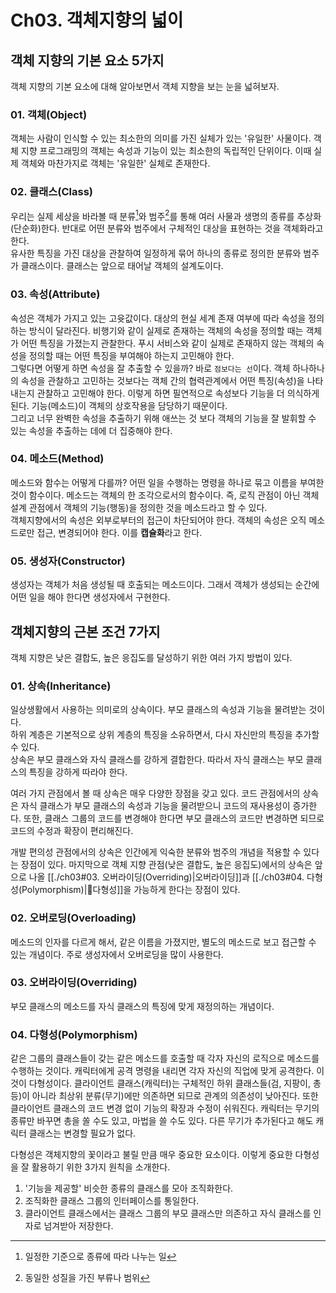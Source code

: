 # Ch03. 객체지향의 넓이

## 객체 지향의 기본 요소 5가지
객체 지향의 기본 요소에 대해 알아보면서 객체 지향을 보는 눈을 넓혀보자.

### 01. 객체(Object)
객체는 사람이 인식할 수 있는 최소한의 의미를 가진 실체가 있는 '유일한' 사물이다. 
객체 지향 프로그래밍의 객체는 속성과 기능이 있는 최소한의 독립적인 단위이다. 이때 실제 객체와 마찬가지로 객체는 '유일한' 실체로 존재한다. 

### 02. 클래스(Class)
우리는 실제 세상을 바라볼 때 분류[^1]와 범주[^2]를 통해 여러 사물과 생명의 종류를 추상화(단순화)한다. 반대로 어떤 분류와 범주에서 구체적인 대상을 표현하는 것을 객체화라고 한다.  
유사한 특징을 가진 대상을 관찰하여 일정하게 묶어 하나의 종류로 정의한 분류와 범주가 클래스이다. 클래스는 앞으로 태어날 객체의 설계도이다.  

### 03. 속성(Attribute)
속성은 객체가 가지고 있는 고윳값이다. 대상의 현실 세계 존재 여부에 따라 속성을 정의하는 방식이 달라진다. 비행기와 같이 실제로 존재하는 객체의 속성을 정의할 때는 객체가 어떤 특징을 가졌는지 관찰한다.
푸시 서비스와 같이 실제로 존재하지 않는 객체의 속성을 정의할 때는 어떤 특징을 부여해야 하는지 고민해야 한다.  
그렇다면 어떻게 하면 속성을 잘 추출할 수 있을까? 바로 `점보다는 선`이다. 객체 하나하나의 속성을 관찰하고 고민하는 것보다는 객체 간의 협력관계에서 어떤 특징(속성)을 나타내는지 관찰하고 고민해야 한다. 이렇게 하면 필연적으로 속성보다 기능을 더 의식하게 된다. 기능(메소드)이 객체의 상호작용을 담당하기 때문이다.  
그리고 너무 완벽한 속성을 추출하기 위해 애쓰는 것 보다 객체의 기능을 잘 발휘할 수 있는 속성을 추출하는 데에 더 집중해야 한다.

### 04. 메소드(Method)
메소드와 함수는 어떻게 다를까? 어떤 일을 수행하는 명령을 하나로 묶고 이름을 부여한 것이 함수이다. 메소드는 객체의 한 조각으로서의 함수이다. 즉, 로직 관점이 아닌 객체 설계 관점에서 객체의 기능(행동)을 정의한 것을 메소드라고 할 수 있다.  
객체지향에서의 속성은 외부로부터의 접근이 차단되어야 한다. 객체의 속성은 오직 메소드로만 접근, 변경되어야 한다. 이를 **캡슐화**라고 한다. 

### 05. 생성자(Constructor)
생성자는 객체가 처음 생성될 때 호출되는 메소드이다. 그래서 객체가 생성되는 순간에 어떤 일을 해야 한다면 생성자에서 구현한다.

## 객체지향의 근본 조건 7가지
객체 지향은 낮은 결합도, 높은 응집도를 달성하기 위한 여러 가지 방법이 있다. 

### 01. 상속(Inheritance)
일상생활에서 사용하는 의미로의 상속이다. 부모 클래스의 속성과 기능을 물려받는 것이다.  
하위 계층은 기본적으로 상위 계층의 특징을 소유하면서, 다시 자신만의 특징을 추가할 수 있다.  
상속은 부모 클래스와 자식 클래스를 강하게 결합한다. 따라서 자식 클래스는 부모 클래스의 특징을 강하게 따라야 한다.  

여러 가지 관점에서 볼 때 상속은 매우 다양한 장점을 갖고 있다. 
코드 관점에서의 상속은 자식 클래스가 부모 클래스의 속성과 기능을 물려받으니 코드의 재사용성이 증가한다. 또한, 클래스 그룹의 코드를 변경해야 한다면 부모 클래스의 코드만 변경하면 되므로 코드의 수정과 확장이 편리해진다. 

개발 편의성 관점에서의 상속은 인간에게 익숙한 분류와 범주의 개념을 적용할 수 있다는 장점이 있다.
마지막으로 객체 지향 관점(낮은 결합도, 높은 응집도)에서의 상속은 앞으로 나올 [[./ch03#03. 오버라이딩(Overriding)|오버라이딩]]과 [[./ch03#04. 다형성(Polymorphism)|다형성]]을 가능하게 한다는 장점이 있다. 

### 02. 오버로딩(Overloading)
메소드의 인자를 다르게 해서, 같은 이름을 가졌지만, 별도의 메소드로 보고 접근할 수 있는 개념이다. 주로 생성자에서 오버로딩을 많이 사용한다. 

### 03. 오버라이딩(Overriding)
부모 클래스의 메소드를 자식 클래스의 특징에 맞게 재정의하는 개념이다. 

### 04. 다형성(Polymorphism)
같은 그룹의 클래스들이 갖는 같은 메소드를 호출할 때 각자 자신의 로직으로 메소드를 수행하는 것이다. 캐릭터에게 공격 명령을 내리면 각자 자신의 직업에 맞게 공격한다. 이것이 다형성이다.
클라이언트 클래스(캐릭터)는 구체적인 하위 클래스들(검, 지팡이, 총 등)이 아니라 최상위 분류(무기)에만 의존하면 되므로 관계의 의존성이 낮아진다. 또한 클라이언트 클래스의 코드 변경 없이 기능의 확장과 수정이 쉬워진다. 캐릭터는 무기의 종류만 바꾸면 총을 쏠 수도 있고, 마법을 쓸 수도 있다. 다른 무기가 추가된다고 해도 캐릭터 클래스는 변경할 필요가 없다. 

다형성은 객체지향의 꽃이라고 불릴 만큼 매우 중요한 요소이다. 이렇게 중요한 다형성을 잘 활용하기 위한 3가지 원칙을 소개한다.
1. '기능을 제공할' 비슷한 종류의 클래스를 모아 조직화한다. 
2. 조직화한 클래스 그룹의 인터페이스를 통일한다. 
3. 클라이언트 클래스에서는 클래스 그룹의 부모 클래스만 의존하고 자식 클래스를 인자로 넘겨받아 저장한다. 


[^1]: 일정한 기준으로 종류에 따라 나누는 일
[^2]: 동일한 성질을 가진 부류나 범위
